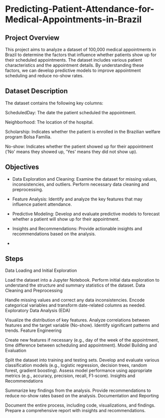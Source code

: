 # Predicting-Patient-Attendance-for-Medical-Appointments-in-Brazil

## Project Overview
This project aims to analyze a dataset of 100,000 medical appointments in Brazil to determine the factors that influence whether patients show up for their scheduled appointments. The dataset includes various patient characteristics and the appointment details. By understanding these factors, we can develop predictive models to improve appointment scheduling and reduce no-show rates.

## Dataset Description
The dataset contains the following key columns:

ScheduledDay: The date the patient scheduled the appointment.

Neighborhood: The location of the hospital.

Scholarship: Indicates whether the patient is enrolled in the Brazilian welfare program Bolsa Família.

No-show: Indicates whether the patient showed up for their appointment ('No' means they showed up, 'Yes' means they did not show up).

## Objectives
* Data Exploration and Cleaning: Examine the dataset for missing values, inconsistencies, and outliers. Perform necessary data cleaning and preprocessing.

* Feature Analysis: Identify and analyze the key features that may influence patient attendance.

* Predictive Modeling: Develop and evaluate predictive models to forecast whether a patient will show up for their appointment.

* Insights and Recommendations: Provide actionable insights and recommendations based on the analysis.
* 
## Steps 

Data Loading and Initial Exploration

Load the dataset into a Jupyter Notebook.
Perform initial data exploration to understand the structure and summary statistics of the dataset.
Data Cleaning and Preprocessing

Handle missing values and correct any data inconsistencies.
Encode categorical variables and transform date-related columns as needed.
Exploratory Data Analysis (EDA)

Visualize the distribution of key features.
Analyze correlations between features and the target variable (No-show).
Identify significant patterns and trends.
Feature Engineering

Create new features if necessary (e.g., day of the week of the appointment, time difference between scheduling and appointment).
Model Building and Evaluation

Split the dataset into training and testing sets.
Develop and evaluate various classification models (e.g., logistic regression, decision trees, random forest, gradient boosting).
Assess model performance using appropriate metrics (e.g., accuracy, precision, recall, F1-score).
Insights and Recommendations

Summarize key findings from the analysis.
Provide recommendations to reduce no-show rates based on the analysis.
Documentation and Reporting

Document the entire process, including code, visualizations, and findings.
Prepare a comprehensive report with insights and recommendations.
